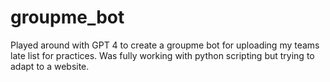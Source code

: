 # groupme_bot
Played around with GPT 4 to create a groupme bot for uploading my teams late list for practices. Was fully working with python scripting but trying to adapt to a website.
